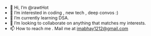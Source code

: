 - 👋 Hi, I’m @rawtHot
- 👀 I’m interested in coding , new tech , deep convos :)
- 🌱 I’m currently learning DSA.
- 💞️ I’m looking to collaborate on anything that matches my interests.
- 📫 How to reach me . Mail me at imabhay1212@gmail.com

<!---
rawtHot/rawtHot is a ✨ special ✨ repository because its `README.md` (this file) appears on your GitHub profile.
You can click the Preview link to take a look at your changes.
--->
